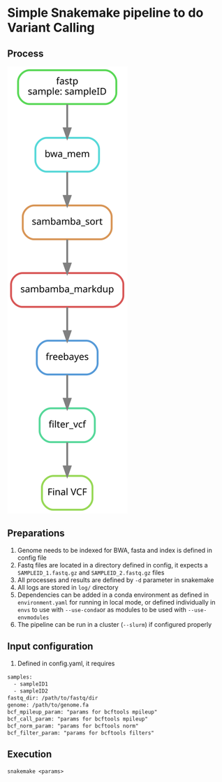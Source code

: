 # Simple Snakemake pipeline to do Variant Calling

## Process

![workflow](img/workflow.svg)

## Preparations

1. Genome needs to be indexed for BWA, fasta and index is defined in config file
2. Fastq files are located in a directory defined in config, it expects a `SAMPLEID_1.fastq.gz` and `SAMPLEID_2.fastq.gz` files
3. All processes and results are defined by `-d` parameter in snakemake
4. All logs are stored in `log/` directory
5. Dependencies can be added in a conda environment as defined in `environment.yaml` for running in local mode, or defined individually in `envs` to use with `--use-conda`or as modules to be used with `--use-envmodules`
6. The pipeline can be run in a cluster (`--slurm`) if configured properly

## Input configuration

1. Defined in config.yaml, it requires

```
samples:
  - sampleID1
  - sampleID2
fastq_dir: /path/to/fastq/dir
genome: /path/to/genome.fa
bcf_mpileup_param: "params for bcftools mpileup"
bcf_call_param: "params for bcftools mpileup"
bcf_norm_param: "params for bcftools norm"
bcf_filter_param: "params for bcftools filters"
```

## Execution

`snakemake <params>`
